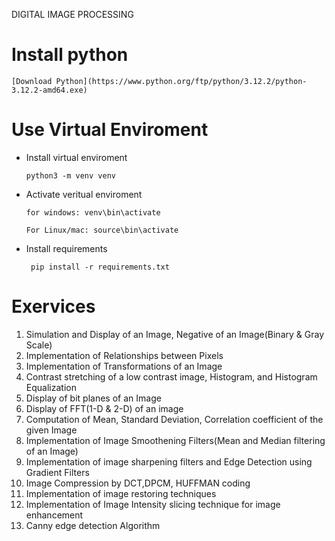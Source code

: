 DIGITAL IMAGE PROCESSING
# Install python
    [Download Python](https://www.python.org/ftp/python/3.12.2/python-3.12.2-amd64.exe)

# Use Virtual Enviroment

- Install virtual enviroment 

    ` python3 -m venv venv `

- Activate veritual enviroment

    `for windows: venv\bin\activate`

    `For Linux/mac: source\bin\activate`

- Install requirements

    ` pip install -r requirements.txt`


# Exervices 
1. Simulation and Display of an Image, Negative of an Image(Binary & Gray Scale)
2. Implementation of Relationships between Pixels
3. Implementation of Transformations of an Image
4. Contrast stretching of a low contrast image, Histogram, and Histogram Equalization
5. Display of bit planes of an Image
6. Display of FFT(1-D & 2-D) of an image
7. Computation of Mean, Standard Deviation, Correlation coefficient of the given Image
8. Implementation of Image Smoothening Filters(Mean and Median filtering of an Image)
9. Implementation of image sharpening filters and Edge Detection using Gradient Filters
10. Image Compression by DCT,DPCM, HUFFMAN coding
11. Implementation of image restoring techniques
12. Implementation of Image Intensity slicing technique for image enhancement
13. Canny edge detection Algorithm